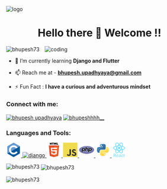 ![logo](https://github.com/bhupesh73/bhupesh73/blob/main/A%20Computer%20Science%20Student%20(1).png)
<h1 align="center">Hello there 👋 Welcome !!</h1>
<img align="right" alt="coding" width="400" src="https://i.pinimg.com/originals/f1/e7/34/f1e734f9cade86fe737a9aa404ad5677.gif">

<p align="left"> <img src="https://komarev.com/ghpvc/?username=bhupesh73&label=Profile%20views&color=0e75b6&style=flat" alt="bhupesh73" /> </p>

- 🌱 I’m currently learning **Django and Flutter**

- 📫 Reach me at - **bhupesh.upadhyaya@gmail.com**

- ⚡ Fun Fact : **I have a curious and adventurous mindset**

<h3 align="left">Connect with me:</h3>
<p align="left">
<a href="https://fb.com/bhupesh upadhyaya" target="blank"><img align="center" src="https://raw.githubusercontent.com/rahuldkjain/github-profile-readme-generator/master/src/images/icons/Social/facebook.svg" alt="bhupesh upadhyaya" height="30" width="40" /></a>
<a href="https://instagram.com/bhupeshhhh__" target="blank"><img align="center" src="https://raw.githubusercontent.com/rahuldkjain/github-profile-readme-generator/master/src/images/icons/Social/instagram.svg" alt="bhupeshhhh__" height="30" width="40" /></a>
</p>

<h3 align="left">Languages and Tools:</h3>
<p align="left"> <a href="https://www.cprogramming.com/" target="_blank" rel="noreferrer"> <img src="https://raw.githubusercontent.com/devicons/devicon/master/icons/c/c-original.svg" alt="c" width="40" height="40"/> </a> <a href="https://www.djangoproject.com/" target="_blank" rel="noreferrer"> <img src="https://cdn.worldvectorlogo.com/logos/django.svg" alt="django" width="40" height="40"/> </a> <a href="https://www.w3.org/html/" target="_blank" rel="noreferrer"> <img src="https://raw.githubusercontent.com/devicons/devicon/master/icons/html5/html5-original-wordmark.svg" alt="html5" width="40" height="40"/> </a> <a href="https://developer.mozilla.org/en-US/docs/Web/JavaScript" target="_blank" rel="noreferrer"> <img src="https://raw.githubusercontent.com/devicons/devicon/master/icons/javascript/javascript-original.svg" alt="javascript" width="40" height="40"/> </a> <a href="https://www.php.net" target="_blank" rel="noreferrer"> <img src="https://raw.githubusercontent.com/devicons/devicon/master/icons/php/php-original.svg" alt="php" width="40" height="40"/> </a> <a href="https://www.python.org" target="_blank" rel="noreferrer"> <img src="https://raw.githubusercontent.com/devicons/devicon/master/icons/python/python-original.svg" alt="python" width="40" height="40"/> </a> <a href="https://reactjs.org/" target="_blank" rel="noreferrer"> <img src="https://raw.githubusercontent.com/devicons/devicon/master/icons/react/react-original-wordmark.svg" alt="react" width="40" height="40"/> </a> </p>

<p><img align="left" src="https://github-readme-stats.vercel.app/api/top-langs?username=bhupesh73&show_icons=true&locale=en&layout=compact" alt="bhupesh73" /></p>

<p>&nbsp;<img align="center" src="https://github-readme-stats.vercel.app/api?username=bhupesh73&show_icons=true&locale=en" alt="bhupesh73" /></p>

<p><img align="center" src="https://github-readme-streak-stats.herokuapp.com/?user=bhupesh73&" alt="bhupesh73" /></p>
